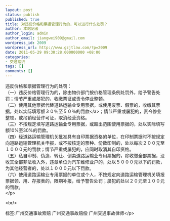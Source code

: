 ```yaml
---
layout: post
status: publish
published: true
title: 对违反价格和票据管理行为的，可以进行什么处罚？
author: 本站记者
author_login: admin
author_email: jiangwei909@gmail.com
wordpress_id: 2009
wordpress_url: http://www.gzjtlaw.com/?p=2009
date: 2011-05-29 09:30:28.000000000 +08:00
categories:
- 交通常识
tags: []
comments: []
---
```

<p>违反价格和票据管理行为的处罚：<br> （一）违反价格管理行为的，除由物价部门按价格管理条例处罚外，给予警告处罚；情节严重或屡犯的，收缴票证或责令停业整顿。<br> （二）使用其他票据代替道路运输业专用票据，或使用废票、假票的，收缴其票据，处以实际填写额３０％至５０％的<a>罚款<&#47;a>；情节严重或屡犯的，责令停业整顿，或吊销经营许可证，取消经营资格。<br> （三）不按规定填写道路运输业专用票据，或超出范围使用票据的，处以实际填写额10%至30%的罚款。<br> （四）经道路运输管理机关批准具有自印票据资格的单位，在印制票据时不按规定向道路运输管理机关申报，或不按核定的票种、份数印制的，处以每次２００元至１０００元的罚款；情节严重或屡犯的，应同时取消其自印资格。<br> （五）私自印制、伪造、转让、倒卖道路运输业专用票据的，除收缴全部票据，没收其全部非法收入外，违章单位为汽车维修业户的，处以５０００元以下的罚款，为其他经营者的，处以１０００元以下罚款。<br> （六）使用道路运输业专用票据的单位或个人，不按规定向道路运输管理机关填报票据领、用、存报表的，限期补报，给予警告处罚；屡犯的处以２０元至１００元的罚款。<br><&#47;p><br&#47;><p>标签:广州交通事故索赔 广州交通事故赔偿 广州交通事故律师<&#47;p>
